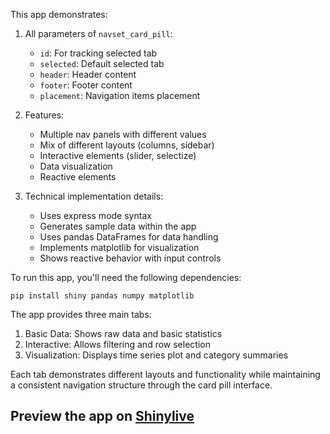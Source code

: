 This app demonstrates:

1. All parameters of `navset_card_pill`:
   - `id`: For tracking selected tab
   - `selected`: Default selected tab
   - `header`: Header content
   - `footer`: Footer content
   - `placement`: Navigation items placement

2. Features:
   - Multiple nav panels with different values
   - Mix of different layouts (columns, sidebar)
   - Interactive elements (slider, selectize)
   - Data visualization
   - Reactive elements

3. Technical implementation details:
   - Uses express mode syntax
   - Generates sample data within the app
   - Uses pandas DataFrames for data handling
   - Implements matplotlib for visualization
   - Shows reactive behavior with input controls

To run this app, you'll need the following dependencies:
```
pip install shiny pandas numpy matplotlib
```

The app provides three main tabs:
1. Basic Data: Shows raw data and basic statistics
2. Interactive: Allows filtering and row selection
3. Visualization: Displays time series plot and category summaries

Each tab demonstrates different layouts and functionality while maintaining a consistent navigation structure through the card pill interface.
## Preview the app on [Shinylive](https://shinylive.io/py/app/#h=0&code=NobwRAdghgtgpmAXAAjFADugdOgnmAGlQGMB7CAFzkqVQDMAnUmZAZwAsBLCXZTmdKQYVkDOFGIVOANzgAdCI2ZsuPLHAAe6Ma1Z8BQkd3QBXCkROciYiABM4DBf0HDk6KHah6vb204OuECYCvD4Q6AoKAMTIAMqw6AA2cMi2UBRQCrZ0yAC8vlgAIulQAGIMsHAAFCAKyPXIAORpVI0o6LZYLXAA+hUQAObVrBnCuY0ATAAMEwAsALRTAIyLS41E6A6cpLasuUtTUwCUBHUNjdJQiSZwbcjhWP22zFgQQjBXVQdTRAe-hyczvVGsR0nABkJcHcHk8XsR2KROMRqsBGgBBdZNABCmMaAGFGgBdf7HBQAXyOkQgMQAClAhshSOgpORWApLDh6b0mRRWFUpBRkrk5GAAHJQaSsOAiPFQBi2ZA0ziJRLIQpwGCkEVEOjKxJQABGQoAKgwbpSINFkHixGDkFB7hKpRQeqD5T10HrkAB3TgUdj2lVuUi6ThGlLuCrwKgMNkQX3+5Ac6CS6WuuW2D16qpAvi2YWQCVZlVswgNcvlmIAeWZ22gqoAkoVkHQhMgKBViABrbgDNhwZKSOAKjIG3NSwdUfMi0dLbUVisxdV0KAmRIiCdwIcjw259jiewMAvi6ScAbpOuKvV6dWa+fIGIACQPDmQZEo1AoudbpBjBdKpC-q+75UJQ94xABQEMG+5CgV+EDlkkEgap+BaGqQsgiguDS0vqyLwJQjI5CmfBUDAehiPqUiyO2pAwR+YEQEciC5hBnCxiIo65gmAbJkW7gQAOOZgFiXhImqJTzpc1xwAWs4isxubljxSacFg+q4KQZiuqQ1wwBAfJkIkPS+rY-p7MAABsRCWYSikIdhlYSRk7aGskSnYQAAjYh5dCUPSMJUHkLvYOQGmJxA9KOyRVPZjmOWIFAmAwCHZFg+5QLYXykg58XIMFi7IKJrDiSM6Rxnl9TedQvnRfIuXxaFbAZLysUsQ1lWiNKyUIR0RQlOUlQ1AVnWNLELWcCMSJ3KiACy4gQLi40Kuq0i4niWmUESpwdZ15wAGpXDcM0jXt9RMCYdhVNkqLScdhJYPAHixUQEyArtZ3lhdV03RcR23A9IxZScyBvTtn3xckEDXXQFoQ+WhKnQuFJUk5sRbuQO4Gj6foBiV9jhY4DUqXx0geh4Qkig2H6dtR8hlndskzoaEwKe1jkk2pGlaS6+NwITbVIzjiYcnzAtxZ9HLGNprCJJwh7CRAfSkN6pZECKorBAar6kDkTCq-OACsRCGz8yAHHDktqdLvMDluUgAF7VELjkiqCVAQgwuDai72Eiujk7WmCnve4QvsLvCiLIhZIpoiqIqEsgADUyByyMMOou74KQkSWCXZwACONyxe98MNJu24FnHiQiuHyCW3lQvVXYDh+RkAVRvVnVNbq64OMOPQtFAgsffFvcxgP2R5KkdBYGQeCxXXnA5Dbc-B5CsXIAAhPksfx0gdfluP-eZlP+TH2Ip90MAF+T9fILr17RJ5Pkq9ZyHsWI6PCXdSlLbKhPK+6UDxVFXkrfWfIjgWlYsgY0XB5SuWxipU8rATBXE4A7C85BuK41Uq8fiFNEjCX2pNNBctMEsktAzf6clDQAGY2YFU5upKAmltJGWCAZKoRkTLy3MrkYAAAOIgsw7Ls0qs3XySRfxCyalIeAPQpQME4HASB4izrOEMMgD4FBpGCjDDgXAej7R6CSPBCGuoBhECgBoaeZisCoINHovkliSpO1yNlGyUC66tmgu7PgqV77vxzg9fORdqgSzLu7QeJRp43V+sEp+idcj5Hdl-Mu9QbE4ESL+bh6QYkZFRN0bab58lD1uv9Ep+ptaJFyO7Bue0snOiin6GKjRjT8BSOjZRqjkAGl4LKD2OcGmdSyckIYV0RmVUSj1f+AwhZNx8q3Oqsi4A5FQTAD4Xsej9PTEMr2I8IYzL-mlAYF10D9KqA-fZUIjgVJkrnekAwqioieotIgIJNoUCJEcR4m0spvSpDEU0Eguz9knMORBChJHLM0PBJqFcpxRUNIchoxyEJ0BFHiZKNhBS8ERZC0cKAQBgP4teWKZIRRgDJEQcA0B4C0DAGIIu7EUKUFYFgCgGgKBljACBT8jKFA6L0XLMcEAgghAUAJNIcYhbUsJEAA)
